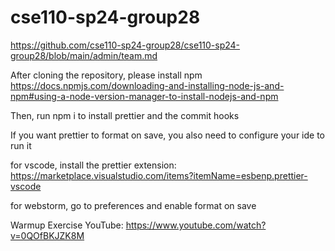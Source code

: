 # cse110-sp24-group28

https://github.com/cse110-sp24-group28/cse110-sp24-group28/blob/main/admin/team.md

After cloning the repository, please install npm
https://docs.npmjs.com/downloading-and-installing-node-js-and-npm#using-a-node-version-manager-to-install-nodejs-and-npm

Then, run npm i to install prettier and the commit hooks

If you want prettier to format on save, you also need to configure your ide to run it

for vscode, install the prettier extension: https://marketplace.visualstudio.com/items?itemName=esbenp.prettier-vscode

for webstorm, go to preferences and enable format on save  

Warmup Exercise YouTube: https://www.youtube.com/watch?v=0QOfBKJZK8M
